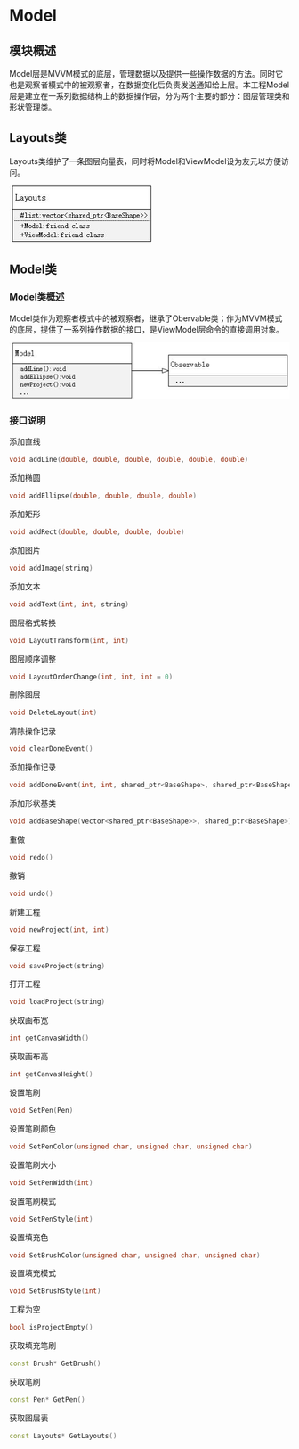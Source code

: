 # Model

## 模块概述

​	Model层是MVVM模式的底层，管理数据以及提供一些操作数据的方法。同时它也是观察者模式中的被观察者，在数据变化后负责发送通知给上层。本工程Model层是建立在一系列数据结构上的数据操作层，分为两个主要的部分：图层管理类和形状管理类。



## Layouts类

​	Layouts类维护了一条图层向量表，同时将Model和ViewModel设为友元以方便访问。

![mz1](pic/mz1.jpg)



## Model类

### Model类概述

​	Model类作为观察者模式中的被观察者，继承了Obervable类；作为MVVM模式的底层，提供了一系列操作数据的接口，是ViewModel层命令的直接调用对象。

![mz2](pic/mz2.jpg)

### 接口说明

添加直线

```cpp
void addLine(double, double, double, double, double, double)
```

添加椭圆

```cpp
void addEllipse(double, double, double, double)
```

添加矩形

```cpp
void addRect(double, double, double, double)
```

添加图片

```cpp
void addImage(string)
```

添加文本

```cpp
void addText(int, int, string)
```

图层格式转换

```cpp
void LayoutTransform(int, int)
```

图层顺序调整

```cpp
void LayoutOrderChange(int, int, int = 0)
```

删除图层

```cpp
void DeleteLayout(int)
```

清除操作记录

```cpp
void clearDoneEvent()
```

添加操作记录

```cpp
void addDoneEvent(int, int, shared_ptr<BaseShape>, shared_ptr<BaseShape>, int)
```

添加形状基类

```cpp
void addBaseShape(vector<shared_ptr<BaseShape>>, shared_ptr<BaseShape>)
```

重做

```cpp
void redo()
```

撤销

```cpp
void undo()
```

新建工程

```cpp
void newProject(int, int)
```

保存工程

```cpp
void saveProject(string)
```

打开工程

```cpp
void loadProject(string)
```

获取画布宽

```cpp
int getCanvasWidth()
```

获取画布高

```cpp
int getCanvasHeight()
```

设置笔刷

```cpp
void SetPen(Pen)
```

设置笔刷颜色

```cpp
void SetPenColor(unsigned char, unsigned char, unsigned char)
```

设置笔刷大小

```cpp
void SetPenWidth(int)
```

设置笔刷模式

```cpp
void SetPenStyle(int)
```

设置填充色

```cpp
void SetBrushColor(unsigned char, unsigned char, unsigned char)
```

设置填充模式

```cpp
void SetBrushStyle(int)
```

工程为空

```cpp
bool isProjectEmpty()
```

获取填充笔刷

```cpp
const Brush* GetBrush()
```

获取笔刷

```cpp
const Pen* GetPen()
```

获取图层表

```cpp
const Layouts* GetLayouts()
```













